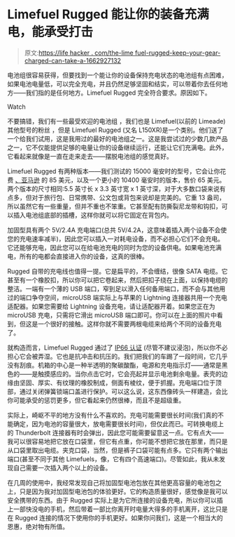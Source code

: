 # Limefuel Rugged 能让你的装备充满电，能承受打击

> 原文:[https://life hacker . com/the-lime fuel-rugged-keep-your-gear-charged-can-take-a-1662927132](https://lifehacker.com/the-limefuel-rugged-keeps-your-gear-charged-can-take-a-1662927132)

电池组很容易获得，但要找到一个能让你的设备保持充电状态的电池组有点困难，如果电池电量低，可以完全充电，并且仍然足够坚固和结实，可以带着你去任何地方——我们指的是任何地方。Limefuel Rugged 完全符合要求。原因如下。

Watch

不要搞错，我们有一些最受欢迎的电池组 ，我们也是 Limefuel(以前的 Limeade)其他型号的粉丝 ，但是 Limefuel Rugged (又名 L150XR)是一个类别。他们送了一个给我们试用，这是我用过的最好的电池组之一。这是我尝试过的少数几款产品之一，它不仅能提供足够的电量让你的设备继续运行，还能让它们充满电。此外，它看起来就像是一直在走来走去——摆脱电池组的感觉真好。

Limefuel Rugged 有两种版本——我们测试的 15000 毫安时的型号，它会让你花费 [、亚马逊](http://www.amazon.com/Waterproof-Limefuel-L150XR-Thunderbolt-Incredible/dp/B00FW0YEXW?asc_campaign=InlineText&asc_refurl=https://lifehacker.com/the-limefuel-rugged-keeps-your-gear-charged-can-take-a-1662927132&asc_source=&tag=kinjalifehackerlink-20) 的 85 美元，以及一个更小的 10400 毫安时的版本，售价 65 美元。两个版本的尺寸相同:5.5 英寸长 x 3.3 英寸宽 x 1 英寸深，对于大多数口袋来说有点多，但对于旅行包、日常携带、公文包或背包来说却是完美的。它重 13 盎司，所以虽然它有一些重量，但并不重也不笨重。它甚至配有防撕裂尼龙带和钩扣，可以插入电池组底部的插槽，这样你就可以将它固定在背包内。

加固型具有两个 5V/2.4A 充电端口(总共 5V/4.2A，这意味着插入两个设备不会使您的充电速率减半)，因此您可以插入一对耗电设备，而不必担心它们不会充电。它还能够充电，因此您可以在给电池充电的同时为您的设备供电。如果电池充满电，所有的电都会直接进入你的设备，这真的很棒。

Rugged 自带的充电线也值得一提。它是扁平的，不会缠结，很像 SATA 电缆。它甚至有一个橡胶扣，所以你可以把它卷起来，然后把扣子绕在上面，以保持电缆的整洁。一端有一个薄的 USB 端口，窄到足以滑入任何备用端口，而不会与其他用过的端口争夺空间，microUSB 端实际上与苹果的 Lightning 连接器共用一个充电适配器。如果您需要给 Lightning 设备充电，请让适配器开着。如果您正在为 microUSB 充电，只需将它滑出 microUSB 端口即可。你可以在上面的照片中看到，但这是一个很好的接触。这样你就不需要两根电缆来给两个不同的设备充电了。

就构造而言，Limefuel Rugged 通过了 [IP66 认证](http://en.wikipedia.org/wiki/IP_Code#IPXX_Codings) (尽管不建议浸泡)，所以你不必担心它会被弄湿。它也是抗冲击和抗压的。我们把我们的车踢了一段时间，它几乎没有刮痕。机箱的中心是一种半透明的聚碳酸酯，电源和充电指示灯——通常是黑色的——是触摸感应的。当你点击它时，它会亮起并显示电池剩余电量。表壳的边缘由坚固、厚实、有纹理的橡胶制成，侧面有棱纹，便于抓握。充电端口位于顶部，通过关闭弹簧锁端口盖进行保护。可以这么说，这东西像砖头一样建造，会比你可能承受的惩罚更多，但它看起来仍然很棒，而且不是超级重。

实际上，崎岖不平的地方没有什么不喜欢的。充电可能需要很长时间(我们真的不能确定，因为电池的容量很大，放电需要很长时间)，但仅此而已。可转换电缆上的 Thunderbolt 连接器有时会弹出，因此您可能需要留意这一点。它有点大——我可以很容易地把它放在口袋里，但它有点重，你可能不想把它放在那里，而只是从口袋里取出电缆。夹克口袋，当然，但是裤子口袋可能有点多。它只有两个输出端口(甚至不同于其他 Limefuels，像，它有四个高速端口)。尽管如此，我从未发现自己需要一次插入两个以上的设备。

在几周的使用中，我经常发现自己将加固型电池包放在其他更高容量的电池包之上，只是因为我对加固型电池包的体验更好。它的构造质量很好，感觉像是我可以安全携带的东西。由于 Rugged 实际上是为它所连接的设备充电，所以你可以插上一部快没电的手机，然后带着一部比你离开时电量大得多的手机离开，这比只是在 Rugged 连接的情况下使用你的手机更好。如果你问我们，这是一个相当大的恩惠，绝对物有所值。